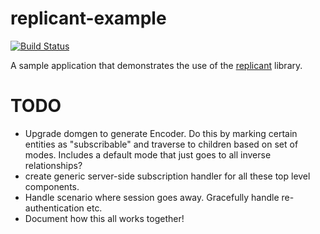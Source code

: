 replicant-example
=================

[![Build Status](https://secure.travis-ci.org/realityforge/replicant-example.png?branch=master)](http://travis-ci.org/realityforge/replicant-example)

A sample application that demonstrates the use of the [replicant](https://github.com/realityforge/replicant) library.

TODO
====

* Upgrade domgen to generate Encoder. Do this by marking certain entities as "subscribable" and
  traverse to children based on set of modes. Includes a default mode that just goes to all
  inverse relationships?
* create generic server-side subscription handler for all these top level components.
* Handle scenario where session goes away. Gracefully handle re-authentication etc.
* Document how this all works together!

